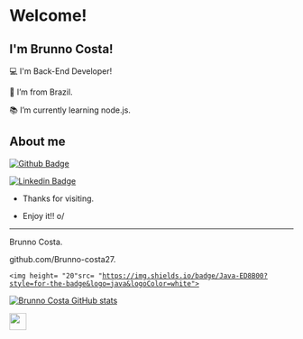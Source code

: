 # Welcome!

 

## I'm Brunno Costa!

 

:computer: I'm Back-End Developer!

:house_with_garden: I’m from Brazil.

:books: I’m currently learning node.js.


## About me

[![Github Badge](https://img.shields.io/badge/-Github-000?style=flat-square&logo=Github&logoColor=white&link=https://github.com/Brunno-costa27)](https://github.com/Brunno-costa27)

[![Linkedin Badge](https://img.shields.io/badge/-LinkedIn-blue?style=flat-square&logo=Linkedin&logoColor=white&link=https://www.linkedin.com/feed/?trk=homepage-basic_signin-form_submit)](https://www.linkedin.com/feed/?trk=homepage-basic_signin-form_submit)



- Thanks for visiting.

- Enjoy it!! o/

----------------------------------------------------------------------------------


Brunno Costa.

github.com/Brunno-costa27.

<code><img height= "20"src= "https://img.shields.io/badge/Java-ED8B00?style=for-the-badge&logo=java&logoColor=white"></code>

[![Brunno Costa GitHub stats](https://github-readme-stats.vercel.app/api?username=Brunno-costa27)](https://github.com/Brunno-costa27/github-readme-stats)

<img src=https://github.com/TheDudeThatCode/TheDudeThatCode/blob/master/Assets/Earth.gif width="30">


